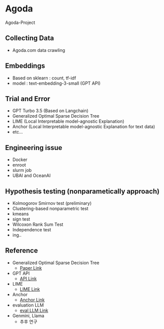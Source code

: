 # Agoda
Agoda-Project

## Collecting Data
- Agoda.com data crawling

## Embeddings
- Based on sklearn : count, tf-idf
- model : text-embedding-3-small (GPT API)

## Trial and Error
- GPT Turbo 3.5 (Based on Langchain)
- Generalized Optimal Sparse Decision Tree
- LIME (Local Interpretable model-agnostic Explanation)
- Anchor (Local Interpretable model-agnostic Explanation for text data)
- etc...

## Engineering issue
- Docker
- enroot
- slurm job
- UBAI and OceanAI


## Hypothesis testing (nonparametically approach)
 - Kolmogorov Smirnov test (preliminary)
 - Clustering-based nonparametric test
  - kmeans
 - sign test
  - Wilcoxon Rank Sum Test
 - Independence test
  - ing..
## Reference

- Generalized Optimal Sparse Decision Tree
  - [Paper Link](https://arxiv.org/abs/2112.00798)
- GPT API
  - [API Link](https://platform.openai.com/docs/guides/text-generation)
- LIME
  - [LIME Link](https://github.com/marcotcr/lime)
- Anchor
  - [Anchor Link](https://proceedings.mlr.press/v130/mardaoui21a.html)
- evaluation LLM
  - [eval LLM Link](https://arxiv.org/abs/2406.09714)
- Genmini, Llama
  - 추후 연구
